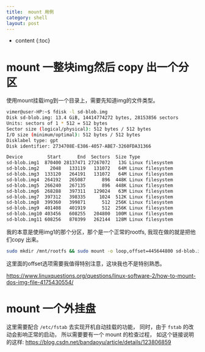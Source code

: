 ```yaml
---
title:  mount 用例
category: shell
layout: post
---
```

* content
{:toc}

# mount 一整块img然后 copy 出一个分区 

使用mount挂载img到一个目录上，需要先知道img的文件类型。

```bash
vimer@user-HP:~$ fdisk -l sd-blob.img
Disk sd-blob.img: 13.4 GiB, 14414774272 bytes, 28153856 sectors
Units: sectors of 1 * 512 = 512 bytes
Sector size (logical/physical): 512 bytes / 512 bytes
I/O size (minimum/optimal): 512 bytes / 512 bytes
Disklabel type: gpt
Disk identifier: 2734708E-E386-4057-ABE7-3260FDA31366

Device         Start      End  Sectors  Size Type
sd-blob.img1  870400 28137471 27267072   13G Linux filesystem
sd-blob.img2    2048   133119   131072   64M Linux filesystem
sd-blob.img3  133120   264191   131072   64M Linux filesystem
sd-blob.img4  264192   265087      896  448K Linux filesystem
sd-blob.img5  266240   267135      896  448K Linux filesystem
sd-blob.img6  268288   397311   129024   63M Linux filesystem
sd-blob.img7  397312   398335     1024  512K Linux filesystem
sd-blob.img8  399360   399871      512  256K Linux filesystem
sd-blob.img9  401408   401919      512  256K Linux filesystem
sd-blob.img10 403456   608255   204800  100M Linux filesystem
sd-blob.img11 608256   870399   262144  128M Linux filesystem
```

我的本意是使用img1的那个分区，那个是一个正常的rootfs, 我现在做的就是把他们copy
出来。

```bash
sudo mkdir /mnt/rootfs && sudo mount -o loop,offset=445644800 sd-blob.img /mnt/rootfs
```
这里面的offset选项需要我值得特别注意，这块我也不是特别熟悉。

https://www.linuxquestions.org/questions/linux-software-2/how-to-mount-dos-img-file-4175430554/

# mount 一个外挂盘

这里需要配合 `/etc/fstab` 去实现开机自动挂载的功能， 同时，由于 `fstab` 的改动会影响正常的启动， 所以需要要有一个 mount 的检查过程， 如这个链接说明的这样:
https://blog.csdn.net/bandaoyu/article/details/123806859
